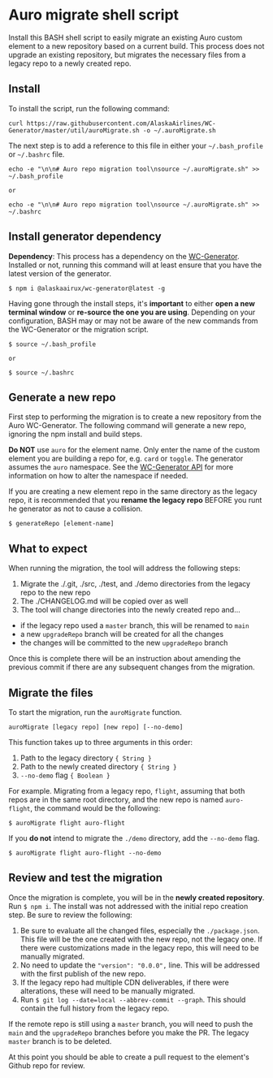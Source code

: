 # Auro migrate shell script

Install this BASH shell script to easily migrate an existing Auro custom element to a new repository based on a current build. This process does not upgrade an existing repository, but migrates the necessary files from a legacy repo to a newly created repo.

## Install

To install the script, run the following command:

```
curl https://raw.githubusercontent.com/AlaskaAirlines/WC-Generator/master/util/auroMigrate.sh -o ~/.auroMigrate.sh
```

The next step is to add a reference to this file in either your `~/.bash_profile` or `~/.bashrc` file.

```
echo -e "\n\n# Auro repo migration tool\nsource ~/.auroMigrate.sh" >> ~/.bash_profile

or

echo -e "\n\n# Auro repo migration tool\nsource ~/.auroMigrate.sh" >> ~/.bashrc
```

## Install generator dependency

**Dependency**: This process has a dependency on the [WC-Generator](http://auro.alaskaair.com/generator). Installed or not, running this command will at least ensure that you have the latest version of the generator.

```
$ npm i @alaskaairux/wc-generator@latest -g
```

Having gone through the install steps, it's **important** to either **open a new terminal window** or **re-source the one you are using**. Depending on your configuration, BASH may or may not be aware of the new commands from the WC-Generator or the migration script.

```
$ source ~/.bash_profile

or

$ source ~/.bashrc
```

## Generate a new repo

First step to performing the migration is to create a new repository from the Auro WC-Generator. The following command will generate a new repo, ignoring the npm install and build steps.

**Do NOT** use `auro` for the element name. Only enter the name of the custom element you are building a repo for, e.g. `card` or `toggle`. The generator assumes the `auro` namespace. See the [WC-Generator API](/getting-started/developers/generator/generator/api) for more information on how to alter the namespace if needed.

If you are creating a new element repo in the same directory as the legacy repo, it is recommended that you **rename the legacy repo** BEFORE you runt he generator as not to cause a collision.

```
$ generateRepo [element-name]
```

## What to expect

When running the migration, the tool will address the following steps:

1. Migrate the ./.git, ./src, ./test, and ./demo directories from the legacy repo to the new repo
1. The ./CHANGELOG.md will be copied over as well
1. The tool will change directories into the newly created repo and...
  * if the legacy repo used a `master` branch, this will be renamed to `main`
  * a new `upgradeRepo` branch will be created for all the changes
  * the changes will be committed to the new `upgradeRepo` branch

Once this is complete there will be an instruction about amending the previous commit if there are any subsequent changes from the migration.

## Migrate the files

To start the migration, run the `auroMigrate` function.

```
auroMigrate [legacy repo] [new repo] [--no-demo]
```

This function takes up to three arguments in this order:

1. Path to the legacy directory `{ String }`
1. Path to the newly created directory `{ String }`
1. `--no-demo` flag `{ Boolean }`

For example. Migrating from a legacy repo, `flight`, assuming that both repos are in the same root directory, and the new repo is named `auro-flight`, the command would be the following:

```
$ auroMigrate flight auro-flight
```

If you **do not** intend to migrate the `./demo` directory, add the `--no-demo` flag.

```
$ auroMigrate flight auro-flight --no-demo
```

## Review and test the migration

Once the migration is complete, you will be in the **newly created repository**. Run `$ npm i`. The install was not addressed with the initial repo creation step. Be sure to review the following:

1. Be sure to evaluate all the changed files, especially the `./package.json`. This file will be the one created with the new repo, not the legacy one. If there were customizations made in the legacy repo, this will need to be manually migrated.
1. No need to update the `"version": "0.0.0",` line. This will be addressed with the first publish of the new repo.
1. If the legacy repo had multiple CDN deliverables, if there were alterations, these will need to be manually migrated.
1. Run `$ git log --date=local --abbrev-commit --graph`. This should contain the full history from the legacy repo.

If the remote repo is still using a `master` branch, you will need to push the `main` and the `upgradeRepo` branches before you make the PR. The legacy `master` branch is to be deleted.

At this point you should be able to create a pull request to the element's Github repo for review.
